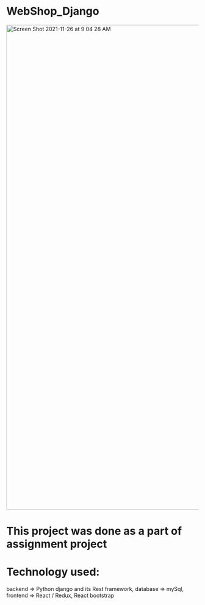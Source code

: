 # WebShop_Django

<img width="1269" alt="Screen Shot 2021-11-26 at 9 04 28 AM" src="https://user-images.githubusercontent.com/25509797/143540525-851c5955-3e40-438b-87b4-2bd896cbd659.png">

# This project was done as a part of assignment project

# Technology used: 
backend => Python django and its Rest framework, database => mySql, frontend => React / Redux, React bootstrap

